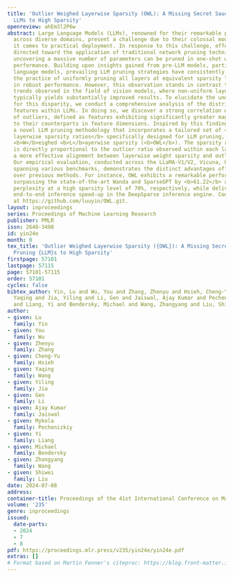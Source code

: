 ```yaml
---
title: 'Outlier Weighed Layerwise Sparsity (OWL): A Missing Secret Sauce for Pruning
  LLMs to High Sparsity'
openreview: ahEm3l2P6w
abstract: Large Language Models (LLMs), renowned for their remarkable performance
  across diverse domains, present a challenge due to their colossal model size when
  it comes to practical deployment. In response to this challenge, efforts have been
  directed toward the application of traditional network pruning techniques to LLMs,
  uncovering a massive number of parameters can be pruned in one-shot without hurting
  performance. Building upon insights gained from pre-LLM models, particularly BERT-level
  language models, prevailing LLM pruning strategies have consistently adhered to
  the practice of uniformly pruning all layers at equivalent sparsity levels, resulting
  in robust performance. However, this observation stands in contrast to the prevailing
  trends observed in the field of vision models, where non-uniform layerwise sparsity
  typically yields substantially improved results. To elucidate the underlying reasons
  for this disparity, we conduct a comprehensive analysis of the distribution of token
  features within LLMs. In doing so, we discover a strong correlation with the emergence
  of outliers, defined as features exhibiting significantly greater magnitudes compared
  to their counterparts in feature dimensions. Inspired by this finding, we introduce
  a novel LLM pruning methodology that incorporates a tailored set of <b>non-uniform
  layerwise sparsity ratios</b> specifically designed for LLM pruning, termed as <b>O</b>utlier
  <b>W</b>eighed <b>L</b>ayerwise sparsity (<b>OWL</b>). The sparsity ratio of OWL
  is directly proportional to the outlier ratio observed within each layer, facilitating
  a more effective alignment between layerwise weight sparsity and outlier ratios.
  Our empirical evaluation, conducted across the LLaMA-V1/V2, Vicuna, OPT, and Mistral,
  spanning various benchmarks, demonstrates the distinct advantages offered by OWL
  over previous methods. For instance, OWL exhibits a remarkable performance gain,
  surpassing the state-of-the-art Wanda and SparseGPT by <b>61.22</b> and <b>6.80</b>
  perplexity at a high sparsity level of 70%, respectively, while delivering <b>2.6$\times$</b>
  end-to-end inference speed-up in the DeepSparse inference engine. Code is available
  at https://github.com/luuyin/OWL.git.
layout: inproceedings
series: Proceedings of Machine Learning Research
publisher: PMLR
issn: 2640-3498
id: yin24e
month: 0
tex_title: 'Outlier Weighed Layerwise Sparsity ({OWL}): A Missing Secret Sauce for
  Pruning {LLM}s to High Sparsity'
firstpage: 57101
lastpage: 57115
page: 57101-57115
order: 57101
cycles: false
bibtex_author: Yin, Lu and Wu, You and Zhang, Zhenyu and Hsieh, Cheng-Yu and Wang,
  Yaqing and Jia, Yiling and Li, Gen and Jaiswal, Ajay Kumar and Pechenizkiy, Mykola
  and Liang, Yi and Bendersky, Michael and Wang, Zhangyang and Liu, Shiwei
author:
- given: Lu
  family: Yin
- given: You
  family: Wu
- given: Zhenyu
  family: Zhang
- given: Cheng-Yu
  family: Hsieh
- given: Yaqing
  family: Wang
- given: Yiling
  family: Jia
- given: Gen
  family: Li
- given: Ajay Kumar
  family: Jaiswal
- given: Mykola
  family: Pechenizkiy
- given: Yi
  family: Liang
- given: Michael
  family: Bendersky
- given: Zhangyang
  family: Wang
- given: Shiwei
  family: Liu
date: 2024-07-08
address:
container-title: Proceedings of the 41st International Conference on Machine Learning
volume: '235'
genre: inproceedings
issued:
  date-parts:
  - 2024
  - 7
  - 8
pdf: https://proceedings.mlr.press/v235/yin24e/yin24e.pdf
extras: []
# Format based on Martin Fenner's citeproc: https://blog.front-matter.io/posts/citeproc-yaml-for-bibliographies/
---
```

